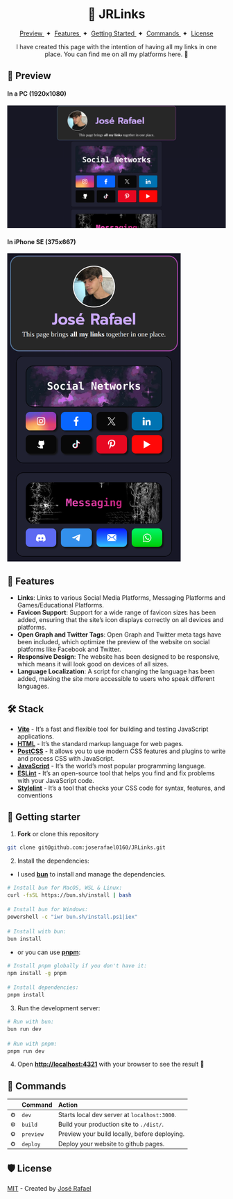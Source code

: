 <h1 align="center">🔗 JRLinks</h1>
<div align="center">
    <a href="#-preview" target="_blank">
        Preview
    </a>
    <span>&nbsp;✦&nbsp;</span>
    <a href="#-features" target="_blank">
        Features
    </a>
    <span>&nbsp;✦&nbsp;</span>
    <a href="#-getting-started">
        Getting Started
    </a>
    <span>&nbsp;✦&nbsp;</span>
    <a href="#-commands">
        Commands
    </a>
    <span>&nbsp;✦&nbsp;</span>
    <a href="#-license">
        License
    </a>
</div>
<p id="description" align="center">I have created this page with the intention of having all my links in one place. You can find me on all my platforms here. 💜</p>

## 👀 Preview
<h4>In a PC (1920x1080)</h4> 
<img src="./src/assets/jrlinks-PC.png">
<h4>In iPhone SE (375x667)</h4>
<img src="./src/assets/jrlinks-iPhone-SE.png" alt="project-screenshot" width="400">

## 💬 Features
- **Links**: Links to various Social Media Platforms, Messaging Platforms and Games/Educational Platforms.
- **Favicon Support**: Support for a wide range of favicon sizes has been added, ensuring that the site’s icon displays correctly on all devices and platforms.
- **Open Graph and Twitter Tags**: Open Graph and Twitter meta tags have been included, which optimize the preview of the website on social platforms like Facebook and Twitter.
- **Responsive Design**: The website has been designed to be responsive, which means it will look good on devices of all sizes.
- **Language Localization**: A script for changing the language has been added, making the site more accessible to users who speak different languages.
## 🛠️ Stack

- [**Vite**](https://vitejs.dev/) - It’s a fast and flexible tool for building and testing JavaScript applications.
- [**HTML**](https://developer.mozilla.org/es/docs/Web/HTML) - It’s the standard markup language for web pages.
- [**PostCSS**](https://postcss.org/) - It allows you to use modern CSS features and plugins to write and process CSS with JavaScript.
- [**JavaScript**](https://developer.mozilla.org/es/docs/Web/JavaScript) - It’s the world’s most popular programming language.
- [**ESLint**](https://eslint.org/) - It’s an open-source tool that helps you find and fix problems with your JavaScript code.
- [**Stylelint**](https://stylelint.io/) - It’s a tool that checks your CSS code for syntax, features, and conventions


## 🚀 Getting starter
1. **Fork** or clone this repository

```bash
git clone git@github.com:joserafael0160/JRLinks.git
```

2. Install the dependencies: 

- I used [**bun**](https://bun.sh) to install and manage the dependencies.
  
```bash
# Install bun for MacOS, WSL & Linux:
curl -fsSL https://bun.sh/install | bash

# Install bun for Windows:
powershell -c "iwr bun.sh/install.ps1|iex"

# Install with bun:
bun install
```

- or you can use [**pnpm**](https://pnpm.io):

```bash
# Install pnpm globally if you don't have it:
npm install -g pnpm

# Install dependencies:
pnpm install
```

3. Run the development server:

```bash
# Run with bun:
bun run dev

# Run with pnpm:
pnpm run dev
```

4. Open [**http://localhost:4321**](http://localhost:4321/) with your browser to see the result 🚀



## 🧞 Commands
|    | Command         |Action                                  |
| :--| :--------------- | :------------------------------------ |
| ⚙️ | `dev`    | Starts local dev server at `localhost:3000`.  |
| ⚙️ | `build`  | Build your production site to `./dist/`.      |
| ⚙️ | `preview`| Preview your build locally, before deploying. |
| ⚙️ | `deploy`| Deploy your website to github pages. |


## 🛡️ License
[MIT](#) - Created by [José Rafael](https://github.com/joserafael0160)



